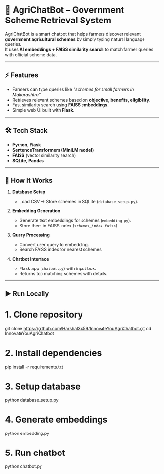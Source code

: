 # 🌱 AgriChatBot – Government Scheme Retrieval System

AgriChatBot is a smart chatbot that helps farmers discover relevant **government agricultural schemes** by simply typing natural language queries.  
It uses **AI embeddings + FAISS similarity search** to match farmer queries with official scheme data.

---

## ⚡ Features
- Farmers can type queries like *"schemes for small farmers in Maharashtra"*.
- Retrieves relevant schemes based on **objective, benefits, eligibility**.
- Fast similarity search using **FAISS embeddings**.
- Simple web UI built with **Flask**.

---

## 🛠 Tech Stack
- **Python, Flask**
- **SentenceTransformers (MiniLM model)**
- **FAISS** (vector similarity search)
- **SQLite, Pandas**

---

## 🚀 How It Works
1. **Database Setup**  
   - Load CSV → Store schemes in SQLite (`database_setup.py`).  

2. **Embedding Generation**  
   - Generate text embeddings for schemes (`embedding.py`).  
   - Store them in FAISS index (`schemes_index.faiss`).  

3. **Query Processing**  
   - Convert user query to embedding.  
   - Search FAISS index for nearest schemes.  

4. **Chatbot Interface**  
   - Flask app (`chatbot.py`) with input box.  
   - Returns top matching schemes with details.

---

## ▶️ Run Locally

# 1. Clone repository
git clone https://github.com/Harshal3459/InnovateYouAgriChatbot.git
cd InnovateYouAgriChatbot

# 2. Install dependencies
pip install -r requirements.txt

# 3. Setup database
python database_setup.py

# 4. Generate embeddings
python embedding.py

# 5. Run chatbot
python chatbot.py

